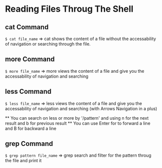 # Reading Files Throug The Shell

## cat Command
`$ cat file_name`
=> cat shows the content of a file without the accessability of navigation or searching through the file.

## more Command
`$ more file_name`
=> more views the content of a file and give you the accessability of navigation and searching

## less Command
`$ less file_name`
=> less views the content of a file and give you the accessability of navigation and searching (with Arrows Navigation in a plus)

** You can search on less or more by '/pattern' and using n for the next result and b for previous result
** You can use Enter for to forward a line and B for backward a line

## grep Command
`$ grep pattern file_name`
=> grep search and filter for the pattern throug the file and print it
